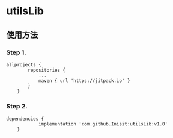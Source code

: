 # utilsLib

## 使用方法
### Step 1.
```
allprojects {
		repositories {
			...
			maven { url 'https://jitpack.io' }
		}
	}
```
### Step 2.
```
dependencies {
	        implementation 'com.github.Inisit:utilsLib:v1.0'
	}
 ```
